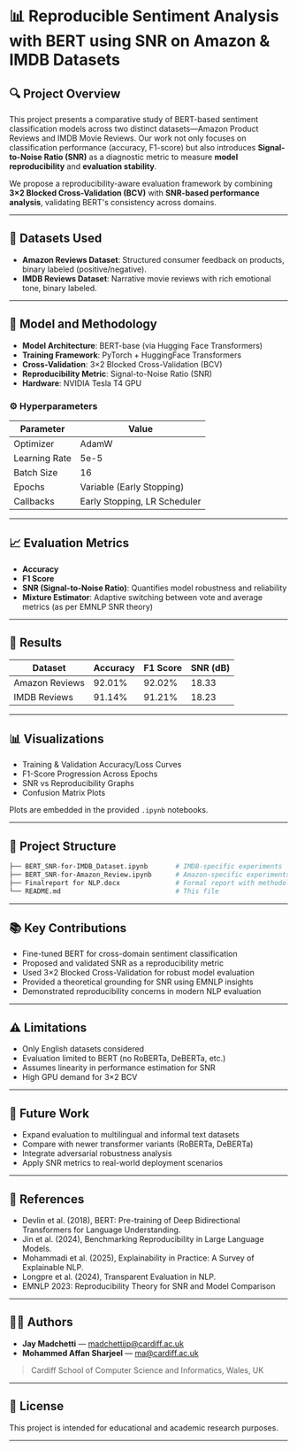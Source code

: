 
# 📊 Reproducible Sentiment Analysis with BERT using SNR on Amazon & IMDB Datasets

## 🔍 Project Overview

This project presents a comparative study of BERT-based sentiment classification models across two distinct datasets—Amazon Product Reviews and IMDB Movie Reviews. Our work not only focuses on classification performance (accuracy, F1-score) but also introduces **Signal-to-Noise Ratio (SNR)** as a diagnostic metric to measure **model reproducibility** and **evaluation stability**.

We propose a reproducibility-aware evaluation framework by combining **3×2 Blocked Cross-Validation (BCV)** with **SNR-based performance analysis**, validating BERT's consistency across domains.

---

## 🧪 Datasets Used

- **Amazon Reviews Dataset**: Structured consumer feedback on products, binary labeled (positive/negative).
- **IMDB Reviews Dataset**: Narrative movie reviews with rich emotional tone, binary labeled.

---

## 🧠 Model and Methodology

- **Model Architecture**: BERT-base (via Hugging Face Transformers)
- **Training Framework**: PyTorch + HuggingFace Transformers
- **Cross-Validation**: 3×2 Blocked Cross-Validation (BCV)
- **Reproducibility Metric**: Signal-to-Noise Ratio (SNR)
- **Hardware**: NVIDIA Tesla T4 GPU

### ⚙️ Hyperparameters

| Parameter         | Value       |
|------------------|-------------|
| Optimizer        | AdamW       |
| Learning Rate    | 5e-5        |
| Batch Size       | 16          |
| Epochs           | Variable (Early Stopping) |
| Callbacks        | Early Stopping, LR Scheduler |

---

## 📈 Evaluation Metrics

- **Accuracy**
- **F1 Score**
- **SNR (Signal-to-Noise Ratio)**: Quantifies model robustness and reliability
- **Mixture Estimator**: Adaptive switching between vote and average metrics (as per EMNLP SNR theory)

---

## 🔬 Results

| Dataset         | Accuracy | F1 Score | SNR (dB) |
|----------------|----------|----------|----------|
| Amazon Reviews | 92.01%   | 92.02%   | 18.33    |
| IMDB Reviews   | 91.14%   | 91.21%   | 18.23    |

---

## 📊 Visualizations

- Training & Validation Accuracy/Loss Curves
- F1-Score Progression Across Epochs
- SNR vs Reproducibility Graphs
- Confusion Matrix Plots

Plots are embedded in the provided `.ipynb` notebooks.

---

## 📁 Project Structure

```bash
├── BERT_SNR-for-IMDB_Dataset.ipynb       # IMDB-specific experiments
├── BERT_SNR-for-Amazon_Review.ipynb      # Amazon-specific experiments
├── Finalreport for NLP.docx              # Formal report with methodology, analysis, results
└── README.md                             # This file
```

---

## 📚 Key Contributions

- Fine-tuned BERT for cross-domain sentiment classification
- Proposed and validated SNR as a reproducibility metric
- Used 3×2 Blocked Cross-Validation for robust model evaluation
- Provided a theoretical grounding for SNR using EMNLP insights
- Demonstrated reproducibility concerns in modern NLP evaluation

---

## ⚠️ Limitations

- Only English datasets considered
- Evaluation limited to BERT (no RoBERTa, DeBERTa, etc.)
- Assumes linearity in performance estimation for SNR
- High GPU demand for 3×2 BCV

---

## 🔮 Future Work

- Expand evaluation to multilingual and informal text datasets
- Compare with newer transformer variants (RoBERTa, DeBERTa)
- Integrate adversarial robustness analysis
- Apply SNR metrics to real-world deployment scenarios

---

## 📑 References

- Devlin et al. (2018), BERT: Pre-training of Deep Bidirectional Transformers for Language Understanding.
- Jin et al. (2024), Benchmarking Reproducibility in Large Language Models.
- Mohammadi et al. (2025), Explainability in Practice: A Survey of Explainable NLP.
- Longpre et al. (2024), Transparent Evaluation in NLP.
- EMNLP 2023: Reproducibility Theory for SNR and Model Comparison

---

## 👨‍💻 Authors

- **Jay Madchetti** — [madchettijp@cardiff.ac.uk](mailto:madchettijp@cardiff.ac.uk)
- **Mohammed Affan Sharjeel** — [ma@cardiff.ac.uk](mailto:ma@cardiff.ac.uk)

> Cardiff School of Computer Science and Informatics, Wales, UK

---

## 📎 License

This project is intended for educational and academic research purposes.

---
